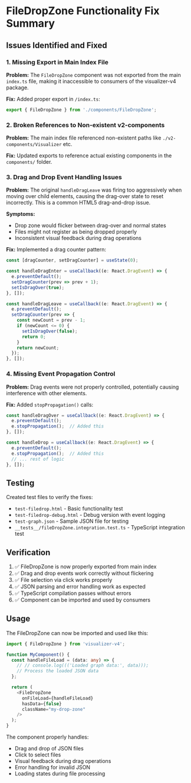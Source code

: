 # FileDropZone Functionality Fix Summary

## Issues Identified and Fixed

### 1. Missing Export in Main Index File
**Problem:** The `FileDropZone` component was not exported from the main `index.ts` file, making it inaccessible to consumers of the visualizer-v4 package.

**Fix:** Added proper export in `/index.ts`:
```typescript
export { FileDropZone } from './components/FileDropZone';
```

### 2. Broken References to Non-existent v2-components
**Problem:** The main index file referenced non-existent paths like `./v2-components/Visualizer` etc.

**Fix:** Updated exports to reference actual existing components in the `components/` folder.

### 3. Drag and Drop Event Handling Issues
**Problem:** The original `handleDragLeave` was firing too aggressively when moving over child elements, causing the drag-over state to reset incorrectly. This is a common HTML5 drag-and-drop issue.

**Symptoms:**
- Drop zone would flicker between drag-over and normal states
- Files might not register as being dropped properly
- Inconsistent visual feedback during drag operations

**Fix:** Implemented a drag counter pattern:
```typescript
const [dragCounter, setDragCounter] = useState(0);

const handleDragEnter = useCallback((e: React.DragEvent) => {
  e.preventDefault();
  setDragCounter(prev => prev + 1);
  setIsDragOver(true);
}, []);

const handleDragLeave = useCallback((e: React.DragEvent) => {
  e.preventDefault();
  setDragCounter(prev => {
    const newCount = prev - 1;
    if (newCount <= 0) {
      setIsDragOver(false);
      return 0;
    }
    return newCount;
  });
}, []);
```

### 4. Missing Event Propagation Control
**Problem:** Drag events were not properly controlled, potentially causing interference with other elements.

**Fix:** Added `stopPropagation()` calls:
```typescript
const handleDragOver = useCallback((e: React.DragEvent) => {
  e.preventDefault();
  e.stopPropagation();  // Added this
}, []);

const handleDrop = useCallback((e: React.DragEvent) => {
  e.preventDefault();
  e.stopPropagation();  // Added this
  // ... rest of logic
}, []);
```

## Testing

Created test files to verify the fixes:
- `test-filedrop.html` - Basic functionality test
- `test-filedrop-debug.html` - Debug version with event logging
- `test-graph.json` - Sample JSON file for testing
- `__tests__/fileDropZone.integration.test.ts` - TypeScript integration test

## Verification

1. ✅ FileDropZone is now properly exported from main index
2. ✅ Drag and drop events work correctly without flickering
3. ✅ File selection via click works properly  
4. ✅ JSON parsing and error handling work as expected
5. ✅ TypeScript compilation passes without errors
6. ✅ Component can be imported and used by consumers

## Usage

The FileDropZone can now be imported and used like this:

```typescript
import { FileDropZone } from 'visualizer-v4';

function MyComponent() {
  const handleFileLoad = (data: any) => {
    // // console.log((('Loaded graph data:', data)));
    // Process the loaded JSON data
  };

  return (
    <FileDropZone
      onFileLoad={handleFileLoad}
      hasData={false}
      className="my-drop-zone"
    />
  );
}
```

The component properly handles:
- Drag and drop of JSON files
- Click to select files
- Visual feedback during drag operations
- Error handling for invalid JSON
- Loading states during file processing
